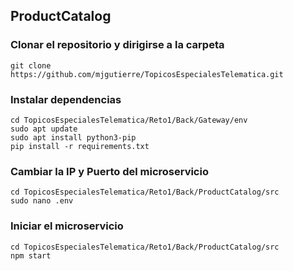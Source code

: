 ## ProductCatalog

### Clonar el repositorio y dirigirse a la carpeta

    git clone https://github.com/mjgutierre/TopicosEspecialesTelematica.git
    
### Instalar dependencias 

    cd TopicosEspecialesTelematica/Reto1/Back/Gateway/env 
    sudo apt update
    sudo apt install python3-pip
    pip install -r requirements.txt
    
### Cambiar la IP y Puerto del microservicio 

    cd TopicosEspecialesTelematica/Reto1/Back/ProductCatalog/src
    sudo nano .env

### Iniciar el microservicio
    cd TopicosEspecialesTelematica/Reto1/Back/ProductCatalog/src    
    npm start
    
